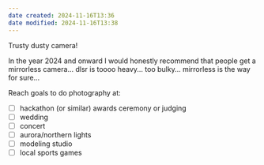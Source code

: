 ```yaml
---
date created: 2024-11-16T13:36
date modified: 2024-11-16T13:38
---
```


Trusty dusty camera! 

In the year 2024 and onward I would honestly recommend that people get a mirrorless camera... dlsr is toooo heavy... too bulky... mirrorless is the way for sure...

Reach goals to do photography at:

- [ ] hackathon (or similar) awards ceremony or judging
- [ ] wedding
- [ ] concert
- [ ] aurora/northern lights
- [ ] modeling studio
- [ ] local sports games